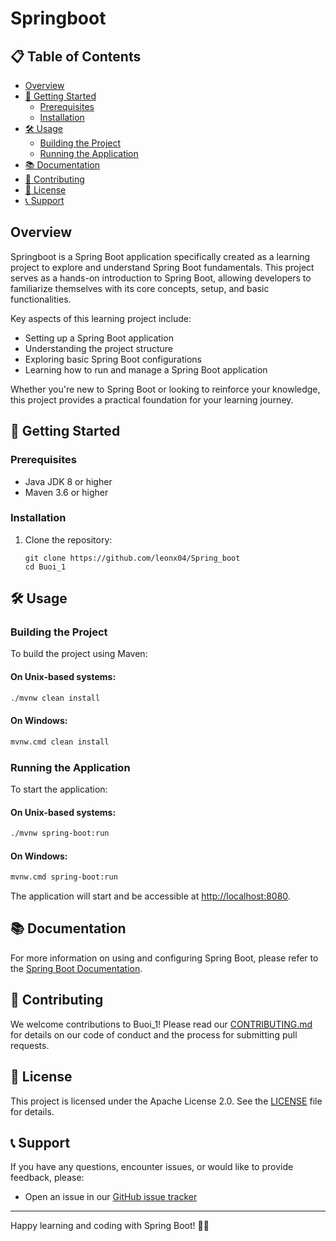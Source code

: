 # Springboot

## 📋 Table of Contents
- [Overview](#overview)
- [🚀 Getting Started](#-getting-started)
  - [Prerequisites](#prerequisites)
  - [Installation](#installation)
- [🛠 Usage](#-usage)
  - [Building the Project](#building-the-project)
  - [Running the Application](#running-the-application)
- [📚 Documentation](#-documentation)
- [🤝 Contributing](#-contributing)
- [📝 License](#-license)
- [📞 Support](#-support)

## Overview
Springboot is a Spring Boot application specifically created as a learning project to explore and understand Spring Boot fundamentals. This project serves as a hands-on introduction to Spring Boot, allowing developers to familiarize themselves with its core concepts, setup, and basic functionalities.

Key aspects of this learning project include:
- Setting up a Spring Boot application
- Understanding the project structure
- Exploring basic Spring Boot configurations
- Learning how to run and manage a Spring Boot application

Whether you're new to Spring Boot or looking to reinforce your knowledge, this project provides a practical foundation for your learning journey.

## 🚀 Getting Started

### Prerequisites
- Java JDK 8 or higher
- Maven 3.6 or higher

### Installation
1. Clone the repository:
   ```
   git clone https://github.com/leonx04/Spring_boot
   cd Buoi_1
   ```

## 🛠 Usage

### Building the Project
To build the project using Maven:

#### On Unix-based systems:
```bash
./mvnw clean install
```

#### On Windows:
```bash
mvnw.cmd clean install
```

### Running the Application
To start the application:

#### On Unix-based systems:
```bash
./mvnw spring-boot:run
```

#### On Windows:
```bash
mvnw.cmd spring-boot:run
```

The application will start and be accessible at [http://localhost:8080](http://localhost:8080).

## 📚 Documentation
For more information on using and configuring Spring Boot, please refer to the [Spring Boot Documentation](https://docs.spring.io/spring-boot/docs/current/reference/htmlsingle/).

## 🤝 Contributing
We welcome contributions to Buoi_1! Please read our [CONTRIBUTING.md](CONTRIBUTING.md) for details on our code of conduct and the process for submitting pull requests.

## 📝 License
This project is licensed under the Apache License 2.0. See the [LICENSE](LICENSE) file for details.

## 📞 Support
If you have any questions, encounter issues, or would like to provide feedback, please:
- Open an issue in our [GitHub issue tracker](https://github.com/leonx04/Spring_boot/issues)


---

Happy learning and coding with Spring Boot! 🌱🎉